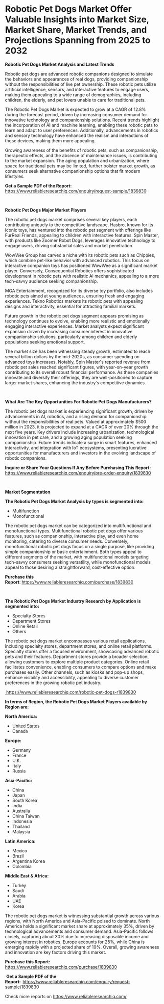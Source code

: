 <p><h1>Robotic Pet Dogs Market Offer Valuable Insights into Market Size, Market Share, Market Trends, and Projections Spanning from 2025 to 2032</h1></p><p><strong>Robotic Pet Dogs Market Analysis and Latest Trends</strong></p>
<p><p>Robotic pet dogs are advanced robotic companions designed to simulate the behaviors and appearances of real dogs, providing companionship without the responsibilities of live pet ownership. These robotic pets utilize artificial intelligence, sensors, and interactive features to engage users, making them appealing to a wide range of demographics, including children, the elderly, and pet lovers unable to care for traditional pets.</p><p>The Robotic Pet Dogs Market is expected to grow at a CAGR of 12.8% during the forecast period, driven by increasing consumer demand for innovative technology and companionship solutions. Recent trends highlight the incorporation of AI and machine learning, enabling these robotic pets to learn and adapt to user preferences. Additionally, advancements in robotics and sensory technology have enhanced the realism and interactions of these devices, making them more appealing.</p><p>Growing awareness of the benefits of robotic pets, such as companionship, therapeutic effects, and the absence of maintenance issues, is contributing to the market expansion. The aging population and urbanization, where space for traditional pets may be limited, further bolster market growth, as consumers seek alternative companionship options that fit modern lifestyles.</p></p>
<p><strong>Get a Sample PDF of the Report:&nbsp;</strong> <a href="https://www.reliableresearchiq.com/enquiry/request-sample/1839830?utm_campaign=3068&utm_medium=2&utm_source=Github&utm_content=ia&utm_term=06042025&utm_id=robotic-pet-dogs">https://www.reliableresearchiq.com/enquiry/request-sample/1839830</a></p>
<p>&nbsp;</p>
<p><strong>Robotic Pet Dogs Major Market Players</strong></p>
<p><p>The robotic pet dogs market comprises several key players, each contributing uniquely to the competitive landscape. Hasbro, known for its iconic toys, has ventured into the robotic pet segment with offerings like FurReal Friends, appealing to children with interactive features. Spin Master, with products like Zoomer Robot Dogs, leverages innovative technology to engage users, driving substantial sales and market penetration.</p><p>WowWee Group has carved a niche with its robotic pets such as Chippies, which combine pet-like behavior with advanced robotics. This focus on interactive companion toys has positioned WowWee as a significant market player. Conversely, Consequential Robotics offers sophisticated development in robotic pets with realistic AI mechanics, appealing to a more tech-savvy audience seeking companionship.</p><p>MGA Entertainment, recognized for its diverse toy portfolio, also includes robotic pets aimed at young audiences, ensuring fresh and engaging experiences. Tekno Robotics markets its robotic pets with appealing designs and interactivity, essential for attracting familial markets.</p><p>Future growth in the robotic pet dogs segment appears promising as technology continues to evolve, enabling more realistic and emotionally engaging interactive experiences. Market analysts expect significant expansion driven by increasing consumer interest in innovative companionship solutions, particularly among children and elderly populations seeking emotional support.</p><p>The market size has been witnessing steady growth, estimated to reach several billion dollars by the mid-2020s, as consumer spending on advanced toys increases. Notably, Spin Master's reported revenue from robotic pet sales reached significant figures, with year-on-year growth contributing to its overall robust financial performance. As these companies innovate and diversify their offerings, they are well-positioned to capture larger market shares, enhancing the industry's competitive dynamics.</p></p>
<p>&nbsp;</p>
<p><strong>What Are The Key Opportunities For Robotic Pet Dogs Manufacturers?</strong></p>
<p><p>The robotic pet dogs market is experiencing significant growth, driven by advancements in AI, robotics, and a rising demand for companionship without the responsibilities of real pets. Valued at approximately $500 million in 2023, it is projected to expand at a CAGR of over 20% through the next five years. Key drivers include increasing urbanization, technological innovation in pet care, and a growing aging population seeking companionship. Future trends indicate a surge in smart features, enhanced interactivity, and integration with IoT ecosystems, presenting lucrative opportunities for manufacturers and investors in the evolving landscape of robotic companions.</p></p>
<p><strong>Inquire or Share Your Questions If Any Before Purchasing This Report:</strong> <a href="https://www.reliableresearchiq.com/enquiry/pre-order-enquiry/1839830?utm_campaign=3068&utm_medium=2&utm_source=Github&utm_content=ia&utm_term=06042025&utm_id=robotic-pet-dogs">https://www.reliableresearchiq.com/enquiry/pre-order-enquiry/1839830</a></p>
<p>&nbsp;</p>
<p><strong>Market Segmentation</strong></p>
<p><strong>The Robotic Pet Dogs Market Analysis by types is segmented into:</strong></p>
<p><ul><li>Multifunction</li><li>Monofunctional</li></ul></p>
<p><p>The robotic pet dogs market can be categorized into multifunctional and monofunctional types. Multifunctional robotic pet dogs offer various features, such as companionship, interactive play, and even home monitoring, catering to diverse consumer needs. Conversely, monofunctional robotic pet dogs focus on a single purpose, like providing simple companionship or basic entertainment. Both types appeal to different segments of the market, with multifunctional models targeting tech-savvy consumers seeking versatility, while monofunctional models appeal to those desiring a straightforward, cost-effective option.</p></p>
<p><strong>Purchase this Report:&nbsp;</strong><a href="https://www.reliableresearchiq.com/purchase/1839830?utm_campaign=3068&utm_medium=2&utm_source=Github&utm_content=ia&utm_term=06042025&utm_id=robotic-pet-dogs">https://www.reliableresearchiq.com/purchase/1839830</a></p>
<p>&nbsp;</p>
<p><strong>The Robotic Pet Dogs Market Industry Research by Application is segmented into:</strong></p>
<p><ul><li>Specialty Stores</li><li>Department Stores</li><li>Online Retail</li><li>Others</li></ul></p>
<p><p>The robotic pet dogs market encompasses various retail applications, including specialty stores, department stores, and online retail platforms. Specialty stores offer a focused environment, showcasing advanced robotic pets and their features. Department stores provide a broader selection, allowing customers to explore multiple product categories. Online retail facilitates convenience, enabling consumers to compare options and make purchases easily. Other channels, such as kiosks and pop-up shops, enhance visibility and accessibility, appealing to diverse customer preferences in the growing robotic pet industry.</p></p>
<p><a href="https://www.reliableresearchiq.com/robotic-pet-dogs-r1839830?utm_campaign=3068&utm_medium=2&utm_source=Github&utm_content=ia&utm_term=06042025&utm_id=robotic-pet-dogs">&nbsp;https://www.reliableresearchiq.com/robotic-pet-dogs-r1839830</a></p>
<p><strong>In terms of Region, the Robotic Pet Dogs Market Players available by Region are:</strong></p>
<p>
    <p> <strong> North America: </strong>
        <ul>
            <li>United States</li>
            <li>Canada</li>
        </ul>
        </p> 
    <p> <strong> Europe: </strong>
        <ul>
            <li>Germany</li>
            <li>France</li>
            <li>U.K.</li>
            <li>Italy</li>
            <li>Russia</li>
        </ul>
        </p> 
    <p> <strong> Asia-Pacific: </strong>
        <ul>
            <li>China</li>
            <li>Japan</li>
            <li>South Korea</li>
            <li>India</li>
            <li>Australia</li>
            <li>China Taiwan</li>
            <li>Indonesia</li>
            <li>Thailand</li>
            <li>Malaysia</li>
        </ul>
        </p> 
    <p> <strong> Latin America: </strong>
        <ul>
            <li>Mexico</li>
            <li>Brazil</li>
            <li>Argentina Korea</li>
            <li>Colombia</li>
        </ul>
        </p> 
    <p> <strong> Middle East & Africa: </strong>
        <ul>
            <li>Turkey</li>
            <li>Saudi</li>
            <li>Arabia</li>
            <li>UAE</li>
            <li>Korea</li>
        </ul>
    </p>
    </p>
<p><p>The robotic pet dogs market is witnessing substantial growth across various regions, with North America and Asia-Pacific poised to dominate. North America holds a significant market share at approximately 35%, driven by technological advancements and consumer demand. Asia-Pacific follows closely, capturing about 30% due to increasing disposable income and growing interest in robotics. Europe accounts for 25%, while China is emerging rapidly with a projected share of 10%. Overall, growing awareness and innovation are key factors driving this market.</p></p>
<p><strong>Purchase this Report: </strong><a href="https://www.reliableresearchiq.com/purchase/1839830?utm_campaign=3068&utm_medium=2&utm_source=Github&utm_content=ia&utm_term=06042025&utm_id=robotic-pet-dogs">https://www.reliableresearchiq.com/purchase/1839830</a></p>
<p>&nbsp;<strong>Get a Sample PDF of the Report:&nbsp;&nbsp;</strong><a href="https://www.reliableresearchiq.com/enquiry/request-sample/1839830?utm_campaign=3068&utm_medium=2&utm_source=Github&utm_content=ia&utm_term=06042025&utm_id=robotic-pet-dogs">https://www.reliableresearchiq.com/enquiry/request-sample/1839830</a></p>
<p><strong></strong></p>
<p>Check more reports on <a href="https://www.reliableresearchiq.com/?utm_campaign=3068&utm_medium=2&utm_source=Github&utm_content=ia&utm_term=06042025&utm_id=robotic-pet-dogs">https://www.reliableresearchiq.com/</a></p>